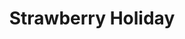 --- 
title: "Strawberry Holiday"
publishdate: "2019-2-9T16:48:46+02:00"
src: "https://365manga.net/manga/strawberry-holiday"
image: "https://data.365manga.net/images/thumbnails/30599-strawberry-holiday.jpg"
description: " Info from Utopian Dream - collection of 1 shots: Story 1: Strawberry Holiday (ストロベリィ▽ホリデー) Nana Asou is 14. Her dream is to have the life of a normal girl!? Constantly super busy as an idol superstar, one day she makes her escape!! Throwing everything away, she somehow winds up with…a cake baker!? Story 2: Candy Charm (CANDY▽チャーム) Story 3: Secret Love Chance (ナイショのLOVEチャンス▼) Story 4: Phone Girl…"
---
